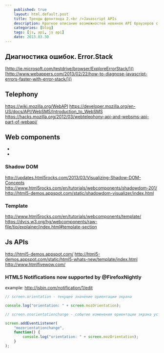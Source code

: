 ```yaml
---
    published: true
    layout: html.default.post
    title: Тренды фронтэнда 2.<br />Javascript APIs
    description: Краткое описание возможностей новинок API браузеров с примерами. Часть 2.
    categories: [blog]
    tags: [js, api, js api]
    date: 2013.03.30
---
```

## Диагностика ошибок. Error.Stack
[http://ie.microsoft.com/testdrive/browser/ExploreErrorStack/]()  
[http://www.webappers.com/2013/02/22/how-to-diagnose-javascript-errors-faster-with-error-stack/]()

## Telephony
https://wiki.mozilla.org/WebAPI
https://developer.mozilla.org/en-US/docs/API/WebSMS/Introduction_to_WebSMS
https://hacks.mozilla.org/2012/03/webtelephony-api-and-websms-api-part-of-webapi/

## Web components

* [](http://html5-demos.appspot.com/static/webcomponents/index.html)
* [](https://dvcs.w3.org/hg/webcomponents/raw-file/tip/explainer/index.html)

### Shadow DOM
http://updates.html5rocks.com/2013/03/Visualizing-Shadow-DOM-Concepts
http://www.html5rocks.com/en/tutorials/webcomponents/shadowdom-201/
http://html5-demos.appspot.com/static/shadowdom-visualizer/index.html

### Template
http://www.html5rocks.com/en/tutorials/webcomponents/template/
https://dvcs.w3.org/hg/webcomponents/raw-file/tip/explainer/index.html#template-section


## Js APIs
http://html5-demos.appspot.com/
http://html5-demos.appspot.com/static/html5-whats-new/template/index.html
http://www.htmlfivewow.com/

### HTML5 Notifications now supported by @FirefoxNightly
example: http://jsbin.com/notification/1/edit

```js
// screen.orientation - текущее значение ориентации экрана

console.log("orientation: " + screen.mozOrientation);

// screen.onorientationchange - событие изменения ориентации экрана устройства

screen.addEventListener(
    "mozorientationchange",
    function() {
        console.log("orientation: " + screen.mozOrientation);
    }
);
```

